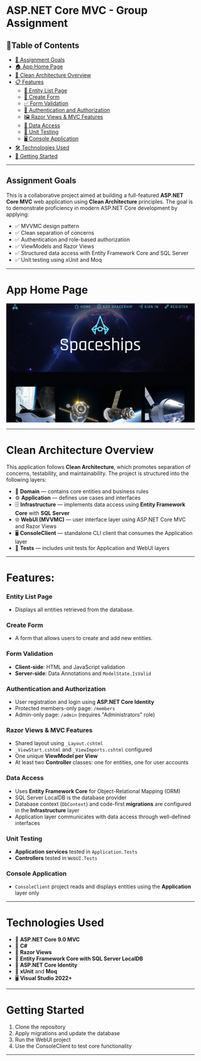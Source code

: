 # ASP.NET Core MVC - Group Assignment

## 🔗Table of Contents
- [📌 Assignment Goals](#assignment-goals)
- [🏠 App Home Page](#app-home-page)
- [📐 Clean Architecture Overview](#clean-architecture-overview)
- [📋 Features](#features)
  - [📄 Entity List Page](#entity-list-page)
  - [📝 Create Form](#create-form)
  - [✅ Form Validation](#form-validation)
  - [🔐 Authentication and Authorization](#authentication-and-authorization)
  - [🖼️ Razor Views & MVC Features](#razor-views--mvc-features)
  - [💾 Data Access](#data-access)
  - [🧪 Unit Testing](#unit-testing)
  - [🖥️ Console Application](#console-application)
- [🛠️ Technologies Used](#technologies-used)
- [🚀 Getting Started](#getting-started)

---

## Assignment Goals
This is a collaborative project aimed at building a full-featured **ASP.NET Core MVC** web application using **Clean Architecture** principles. The goal is to demonstrate proficiency in modern ASP.NET Core development by applying:

- ✅ MVVMC design pattern
- ✅ Clean separation of concerns
- ✅ Authentication and role-based authorization
- ✅ ViewModels and Razor Views
- ✅ Structured data access with Entity Framework Core and SQL Server
- ✅ Unit testing using xUnit and Moq

---

# App Home Page
![HomePage](SpaceshipsApp/wwwroot/Images/HomePage.png)

---

# Clean Architecture Overview

This application follows **Clean Architecture**, which promotes separation of concerns, testability, and maintainability. The project is structured into the following layers:

- 🧠 **Domain** — contains core entities and business rules
- ⚙️ **Application** — defines use cases and interfaces
- 🗄️ **Infrastructure** — implements data access using **Entity Framework Core** with **SQL Server**
- 🌐 **WebUI (MVVMC)** — user interface layer using ASP.NET Core MVC and Razor Views
- 🖥️ **ConsoleClient** — standalone CLI client that consumes the Application layer
- 🧪 **Tests** — includes unit tests for Application and WebUI layers

---

# Features:

### Entity List Page
- Displays all entities retrieved from the database.

### Create Form
- A form that allows users to create and add new entities.

### Form Validation
- **Client-side**: HTML and JavaScript validation
- **Server-side**: Data Annotations and `ModelState.IsValid`

### Authentication and Authorization
- User registration and login using **ASP.NET Core Identity**
- Protected members-only page: `/members`
- Admin-only page: `/admin` (requires "Administrators" role)

### Razor Views & MVC Features
- Shared layout using `_Layout.cshtml`
- `_ViewStart.cshtml` and `_ViewImports.cshtml` configured
- One unique **ViewModel per View**
- At least two **Controller** classes: one for entities, one for user accounts

### Data Access
- Uses **Entity Framework Core** for Object-Relational Mapping (ORM)
- SQL Server LocalDB is the database provider
- Database context (`DbContext`) and code-first **migrations** are configured in the **Infrastructure** layer
- Application layer communicates with data access through well-defined interfaces

### Unit Testing
- **Application services** tested in `Application.Tests`
- **Controllers** tested in `WebUI.Tests`

### Console Application
- `ConsoleClient` project reads and displays entities using the **Application** layer only

---

# Technologies Used  
- 🔷 **ASP.NET Core 9.0 MVC**
- 💬 **C#**
- 📄 **Razor Views**
- 💽 **Entity Framework Core with SQL Server LocalDB**
- 🔐 **ASP.NET Core Identity**
- 🧪 **xUnit** and **Moq**
- 🖥️ **Visual Studio 2022+**

---

# Getting Started
1. Clone the repository
2. Apply migrations and update the database
3. Run the WebUI project
4. Use the ConsoleClient to test core functionality

---
